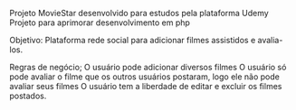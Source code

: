 Projeto MovieStar desenvolvido para estudos pela plataforma Udemy
Projeto para aprimorar desenvolvimento em php

Objetivo: 
Plataforma rede social para adicionar filmes assistidos e avalia-los.

Regras de negócio;
O usuário pode adicionar diversos filmes
O usuário só pode avaliar o filme que os outros usuários postaram, logo ele não pode avaliar seus filmes
O usuário tem a liberdade de editar e excluir os filmes postados.
